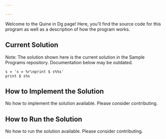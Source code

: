 ```yaml
---

---
```


Welcome to the Quine in Dg page! Here, you'll find the source code for this program as well as a description of how the program works.

## Current Solution

Note: The solution shown here is the current solution in the Sample Programs repository. Documentation below may be outdated.

```Dg
s = 's = %r\nprint $ s%%s'
print $ s%s

```

## How to Implement the Solution

No how to implement the solution available. Please consider contributing.

## How to Run the Solution

No how to run the solution available. Please consider contributing.